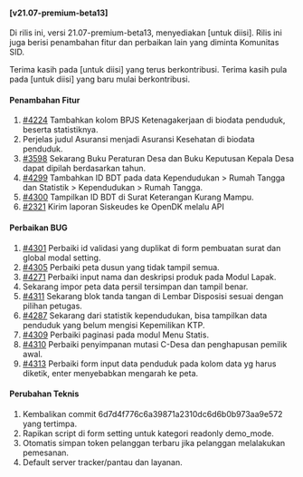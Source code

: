 #### [v21.07-premium-beta13]

Di rilis ini, versi 21.07-premium-beta13, menyediakan [untuk diisi]. Rilis ini juga berisi penambahan fitur dan perbaikan lain yang diminta Komunitas SID.

Terima kasih pada [untuk diisi] yang terus berkontribusi. Terima kasih pula pada [untuk diisi] yang baru mulai berkontribusi.


#### Penambahan Fitur
1. [#4224](https://github.com/OpenSID/OpenSID/issues/4224) Tambahkan kolom BPJS Ketenagakerjaan di biodata penduduk, beserta statistiknya.
2. Perjelas judul Asuransi menjadi Asuransi Kesehatan di biodata penduduk.
3. [#3598](https://github.com/OpenSID/OpenSID/issues/3598) Sekarang Buku Peraturan Desa dan Buku Keputusan Kepala Desa dapat dipilah berdasarkan tahun.
4. [#4299](https://github.com/OpenSID/OpenSID/issues/4299) Tambahkan ID BDT pada data Kependudukan > Rumah Tangga dan Statistik > Kependudukan > Rumah Tangga.
5. [#4300](https://github.com/OpenSID/OpenSID/issues/4300) Tampilkan ID BDT di Surat Keterangan Kurang Mampu.
6. [#2321](https://github.com/OpenSID/OpenSID/issues/2321) Kirim laporan Siskeudes ke OpenDK melalu API


#### Perbaikan BUG
1. [#4301](https://github.com/OpenSID/OpenSID/issues/4301) Perbaiki id validasi yang duplikat di form pembuatan surat dan global modal setting.
2. [#4305](https://github.com/OpenSID/OpenSID/issues/4301) Perbaiki peta dusun yang tidak tampil semua.
3. [#4271](https://github.com/OpenSID/OpenSID/issues/4271) Perbaiki input nama dan deskripsi produk pada Modul Lapak.
4. Sekarang impor peta data persil tersimpan dan tampil benar.
5. [#4311](https://github.com/OpenSID/OpenSID/issues/4311) Sekarang blok tanda tangan di Lembar Disposisi sesuai dengan pilihan petugas.
6. [#4287](https://github.com/OpenSID/OpenSID/issues/4287) Sekarang dari statistik kependudukan, bisa tampilkan data penduduk yang belum mengisi Kepemilikan KTP.
7. [#4309](https://github.com/OpenSID/OpenSID/issues/4309) Perbaiki paginasi pada modul Menu Statis.
8. [#4310](https://github.com/OpenSID/OpenSID/issues/4310) Perbaiki penyimpanan mutasi C-Desa dan penghapusan pemilik awal.
9. [#4313](https://github.com/OpenSID/OpenSID/issues/4313) Perbaiki form input data penduduk pada kolom data yg harus diketik, enter menyebabkan mengarah ke peta.


#### Perubahan Teknis
1. Kembalikan commit 6d7d4f776c6a39871a2310dc6d6b0b973aa9e572 yang tertimpa.
2. Rapikan script di form setting untuk kategori readonly demo_mode.
3. Otomatis simpan token pelanggan terbaru jika pelanggan melalakukan pemesanan.
4. Default server tracker/pantau dan layanan.
